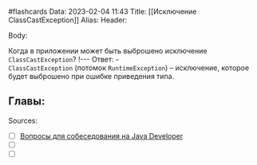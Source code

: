 #flashcards
Data: 2023-02-04 11:43
Title: [[Исключение ClassCastException]]
Alias:
Header:



Body:


Когда в приложении может быть выброшено исключение `ClassCastException`?
!---
Ответ:
	- `ClassCastException` (потомок `RuntimeException`) – исключение, которое будет выброшено при ошибке приведения типа.




Главы:
-


Sources:
- [ ] [Вопросы для собеседования на Java Developer](https://github.com/enhorse/java-interview/blob/master/README.md#%D0%9E%D0%9E%D0%9F)
- [ ] []()
- [ ] []()
